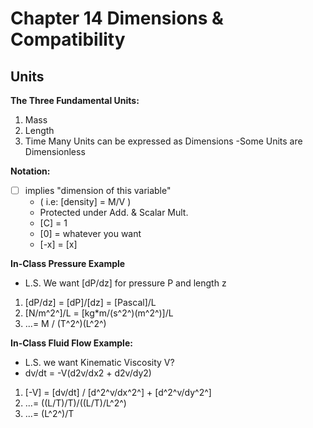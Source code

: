 # Chapter 14 Dimensions & Compatibility #

## Units 
**The Three Fundamental Units:**
1. Mass 
2. Length
3. Time 
Many Units can be expressed as Dimensions
-Some Units are Dimensionless 

**Notation:**
- [ ] implies "dimension of this variable"
    - ( i.e: [density] = M/V )
    - Protected under Add. & Scalar Mult.
    - [C] = 1
    - [0] = whatever you want
    - [-x] = [x]

**In-Class Pressure Example**
- L.S. We want [dP/dz] for pressure P and length z
1. [dP/dz] = [dP]/[dz] = [Pascal]/L
2. [N/m^2^]/L = [kg*m/(s^2^)(m^2^)]/L
3. ...= M / (T^2^)(L^2^)

**In-Class Fluid Flow Example:**
- L.S. we want Kinematic Viscosity V?
- dv/dt = -V(d2v/dx2 + d2v/dy2)
1. [-V] = [dv/dt] / [d^2^v/dx^2^] + [d^2^v/dy^2^]
2. ...= ((L/T)/T)/((L/T)/L^2^)
3. ...= (L^2^)/T